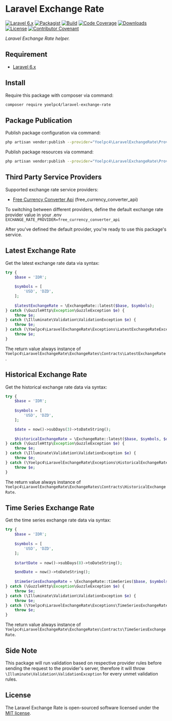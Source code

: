 # Laravel Exchange Rate

[![Laravel 6.x][ico-laravel]][link-laravel]
[![Packagist][ico-packagist]][link-packagist]
[![Build][ico-build]][link-build]
[![Code Coverage][ico-code-coverage]][link-code-coverage]
[![Downloads][ico-downloads]][link-downloads]
[![License][ico-license]][link-license]
[![Contributor Covenant][ico-code-of-conduct]][link-code-of-conduct]

_Laravel Exchange Rate helper._

## Requirement

- [Laravel 6.x](https://laravel.com)

## Install

Require this package with composer via command:

```bash
composer require yoelpc4/laravel-exchange-rate
```

## Package Publication

Publish package configuration via command:

```bash
php artisan vendor:publish --provider="Yoelpc4\LaravelExchangeRate\Providers\ExchangeRateServiceProvider" --tag=config
```

Publish package resources via command:

```bash
php artisan vendor:publish --provider="Yoelpc4\LaravelExchangeRate\Providers\ExchangeRateServiceProvider" --tag=resources
```

## Third Party Service Providers

Supported exchange rate service providers:
- [Free Currency Converter Api](https://free.currencyconverterapi.com/) (free_currency_converter_api)
 
To switching between different providers, define the default exchange rate provider value in your .env 
`EXCHANGE_RATE_PROVIDER=free_currency_converter_api`

After you've defined the default provider, you're ready to use this package's service. 

## Latest Exchange Rate

Get the latest exchange rate data via syntax:

```php
try {
    $base = 'IDR';
    
    $symbols = [
        'USD', 'DZD',
    ];
    
    $latestExchangeRate = \ExchangeRate::latest($base, $symbols);
} catch (\GuzzleHttp\Exception\GuzzleException $e) {
    throw $e;
} catch (\Illuminate\Validation\ValidationException $e) {
    throw $e;
} catch (\Yoelpc4\LaravelExchangeRate\Exceptions\LatestExchangeRateException $e) {
    throw $e;
}
```

The return value always instance of `Yoelpc4\LaravelExchangeRate\ExchangeRates\Contracts\LatestExchangeRate`.

## Historical Exchange Rate

Get the historical exchange rate data via syntax:

```php
try {
    $base = 'IDR';
    
    $symbols = [
        'USD', 'DZD',
    ];

    $date = now()->subDays(3)->toDateString();
    
    $historicalExchangeRate = \ExchangeRate::latest($base, $symbols, $date);
} catch (\GuzzleHttp\Exception\GuzzleException $e) {
    throw $e;
} catch (\Illuminate\Validation\ValidationException $e) {
    throw $e;
} catch (\Yoelpc4\LaravelExchangeRate\Exceptions\HistoricalExchangeRateException $e) {
    throw $e;
}
```

The return value always instance of `Yoelpc4\LaravelExchangeRate\ExchangeRates\Contracts\HistoricalExchangeRate`.

## Time Series Exchange Rate

Get the time series exchange rate data via syntax:

```php
try {
    $base = 'IDR';
    
    $symbols = [
        'USD', 'DZD',
    ];
    
    $startDate = now()->subDays(8)->toDateString();

    $endDate = now()->toDateString();
    
    $timeSeriesExchangeRate = \ExchangeRate::timeSeries($base, $symbols, $startDate, $endDate);
} catch (\GuzzleHttp\Exception\GuzzleException $e) {
    throw $e;
} catch (\Illuminate\Validation\ValidationException $e) {
    throw $e;
} catch (\Yoelpc4\LaravelExchangeRate\Exceptions\TimeSeriesExchangeRateException $e) {
    throw $e;
}
```

The return value always instance of `Yoelpc4\LaravelExchangeRate\ExchangeRates\Contracts\TimeSeriesExchangeRate`.

## Side Note

This package will run validation based on respective provider rules before sending the request to the provider's server,
therefore it will throw `\Illuminate\Validation\ValidationException` for every unmet validation rules.

## License

The Laravel Exchange Rate is open-sourced software licensed under the [MIT license](http://opensource.org/licenses/MIT).

[ico-laravel]: https://img.shields.io/badge/Laravel-6.x-red.svg?style=flat-square
[ico-packagist]: https://img.shields.io/packagist/v/yoelpc4/laravel-exchange-rate.svg?style=flat-square
[ico-build]: https://travis-ci.com/yoelpc4/laravel-exchange-rate.svg?branch=master&style=flat-square
[ico-code-coverage]: https://codecov.io/gh/yoelpc4/laravel-exchange-rate/branch/master/graph/badge.svg?style=flat-square
[ico-downloads]: https://img.shields.io/packagist/dt/yoelpc4/laravel-exchange-rate.svg?style=flat-square
[ico-license]: https://img.shields.io/packagist/l/yoelpc4/laravel-exchange-rate.svg?style=flat-square
[ico-code-of-conduct]: https://img.shields.io/badge/Contributor%20Covenant-v1.4%20adopted-ff69b4.svg

[link-laravel]: https://laravel.com
[link-packagist]: https://packagist.org/packages/yoelpc4/laravel-exchange-rate
[link-build]: https://travis-ci.com/yoelpc4/laravel-exchange-rate
[link-code-coverage]: https://codecov.io/gh/yoelpc4/laravel-exchange-rate
[link-downloads]: https://packagist.org/packages/yoelpc4/laravel-exchange-rate
[link-license]: LICENSE.md
[link-code-of-conduct]: CODE_OF_CONDUCT.md
